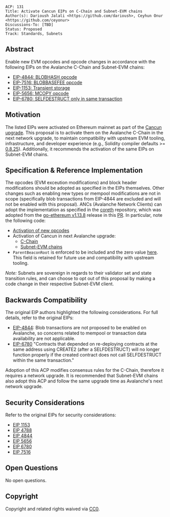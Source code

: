 ```text
ACP: 131 
Title: Activate Cancun EIPs on C-Chain and Subnet-EVM chains
Author(s): Darioush Jalali <https://github.com/darioush>, Ceyhun Onur <https://github.com/ceyonur>
Discussions-To: [TBD]
Status: Proposed
Track: Standards, Subnets
```

## Abstract

Enable new EVM opcodes and opcode changes in accordance with the following EIPs on the Avalanche C-Chain and Subnet-EVM chains:
- [EIP-4844: BLOBHASH opcode](https://eips.ethereum.org/EIPS/eip-4844)
- [EIP-7516: BLOBBASEFEE opcode](https://eips.ethereum.org/EIPS/eip-7516)
- [EIP-1153: Transient storage](https://eips.ethereum.org/EIPS/eip-1153)
- [EIP-5656: MCOPY opcode](https://eips.ethereum.org/EIPS/eip-5656)
- [EIP-6780: SELFDESTRUCT only in same transaction](https://eips.ethereum.org/EIPS/eip-6780)

## Motivation

The listed EIPs were activated on Ethereum mainnet as part of the [Cancun upgrade](https://github.com/ethereum/execution-specs/blob/master/network-upgrades/mainnet-upgrades/cancun.md#included-eips). This proposal is to activate them on the Avalanche C-Chain in the next network upgrade, to maintain compatibility with upstream EVM tooling, infrastructure, and developer experience (e.g., Solidity compiler defaults >= [0.8.25](https://github.com/ethereum/solidity/releases/tag/v0.8.25)). Additionally, it recommends the activation of the same EIPs on Subnet-EVM chains.

## Specification & Reference Implementation

The opcodes (EVM exceution modifications) and block header modifications should be adopted as specified in the EIPs themselves. Other changes such as enabling new types or mempool modifications are not in scope (specifically blob transactions from EIP-4844 are excluded and will not be enabled with this proposal). ANCs (Avalanche Network Clients) can adopt the implementation as specified in the [coreth](https://github.com/ava-labs/coreth) repository, which was adopted from the [go-ethereum v1.13.8](https://github.com/ethereum/go-ethereum/releases/tag/v1.13.8) release in this [PR](https://github.com/ava-labs/coreth/pull/550). In particular, note the following code:

- [Activation of new opcodes](https://github.com/ava-labs/coreth/blob/7b875dc21772c1bb9e9de5bc2b31e88c53055e26/core/vm/jump_table.go#L93)
- Activation of Cancun in next Avalanche upgrade:
  - [C-Chain](https://github.com/ava-labs/coreth/pull/610)
  - [Subnet-EVM chains](https://github.com/ava-labs/subnet-evm/blob/master/params/config_extra.go#L186)
- `ParentBeaconRoot` is enforced to be included and the zero value [here](https://github.com/ava-labs/coreth/blob/7b875dc21772c1bb9e9de5bc2b31e88c53055e26/plugin/evm/block_verification.go#L287-L288). This field is retained for future use and compatibility with upstream tooling.

_Note:_ Subnets are sovereign in regards to their validator set and state transition rules, and can choose to opt out of this proposal by making a code change in their respective Subnet-EVM client.

## Backwards Compatibility

The original EIP authors highlighted the following considerations. For full details, refer to the original EIPs:

- [EIP-4844](https://eips.ethereum.org/EIPS/eip-4844#backwards-compatibility): Blob transactions are not proposed to be enabled on Avalanche, so concerns related to mempool or transaction data availability are not applicable.
- [EIP-6780](https://eips.ethereum.org/EIPS/eip-6780#backwards-compatibility) "Contracts that depended on re-deploying contracts at the same address using CREATE2 (after a SELFDESTRUCT) will no longer function properly if the created contract does not call SELFDESTRUCT within the same transaction."

Adoption of this ACP modifies consensus rules for the C-Chain, therefore it requires a network upgrade. It is recommended that Subnet-EVM chains also adopt this ACP and follow the same upgrade time as Avalanche's next network upgrade.

## Security Considerations

Refer to the original EIPs for security considerations:
- [EIP 1153](https://eips.ethereum.org/EIPS/eip-1153#security-considerations)
- [EIP 4788](https://eips.ethereum.org/EIPS/eip-4788#security-considerations)
- [EIP 4844](https://eips.ethereum.org/EIPS/eip-4844#security-considerations)
- [EIP 5656](https://eips.ethereum.org/EIPS/eip-5656#security-considerations)
- [EIP 6780](https://eips.ethereum.org/EIPS/eip-6780#security-considerations)
- [EIP 7516](https://eips.ethereum.org/EIPS/eip-7516#security-considerations)

## Open Questions

No open questions.

## Copyright

Copyright and related rights waived via [CC0](https://creativecommons.org/publicdomain/zero/1.0/).
